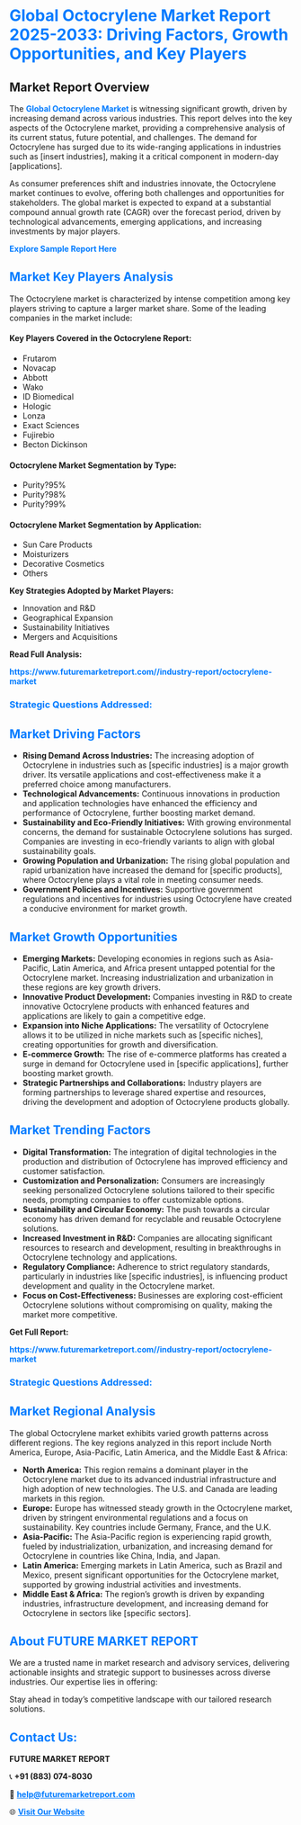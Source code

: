 <h1 style="color: #007BFF;">Global Octocrylene Market Report 2025-2033: Driving Factors, Growth Opportunities, and Key Players</h1>

<section id="overview">
<h2>Market Report Overview</h2>
<p>The <a href="https://www.futuremarketreport.com//industry-report/octocrylene-market" style="color: #007BFF; text-decoration: none;"><strong>Global Octocrylene Market</strong></a> is witnessing significant growth, driven by increasing demand across various industries. This report delves into the key aspects of the Octocrylene market, providing a comprehensive analysis of its current status, future potential, and challenges. The demand for Octocrylene has surged due to its wide-ranging applications in industries such as [insert industries], making it a critical component in modern-day [applications].</p>
<p>As consumer preferences shift and industries innovate, the Octocrylene market continues to evolve, offering both challenges and opportunities for stakeholders. The global market is expected to expand at a substantial compound annual growth rate (CAGR) over the forecast period, driven by technological advancements, emerging applications, and increasing investments by major players.</p>
</section>

<section id="overview">
<p><a href="https://www.futuremarketreport.com//request-sample/reportId=88004" style="color: #007BFF; text-decoration: none;"><strong>Explore Sample Report Here</strong></a></p>
</section>

<section id="key-players">
<h2 style="color: #007BFF;">Market Key Players Analysis</h2>
<p>The Octocrylene market is characterized by intense competition among key players striving to capture a larger market share. Some of the leading companies in the market include:</p>
<h4>Key Players Covered in the Octocrylene Report:</h4>
<ul><li>Frutarom</li><li>Novacap</li><li>Abbott</li><li>Wako</li><li>ID Biomedical</li><li>Hologic</li><li>Lonza</li><li>Exact Sciences</li><li>Fujirebio</li><li>Becton Dickinson</li></ul>
<h4>Octocrylene Market Segmentation by Type:</h4>
<ul><li>Purity?95%</li><li>Purity?98%</li><li>Purity?99%</li></ul>

<h4>Octocrylene Market Segmentation by Application:</h4>
<ul><li>Sun Care Products</li><li>Moisturizers</li><li>Decorative Cosmetics</li><li>Others</li></ul>
<p><strong>Key Strategies Adopted by Market Players:</strong></p>
<ul>
<li>Innovation and R&D</li>
<li>Geographical Expansion</li>
<li>Sustainability Initiatives</li>
<li>Mergers and Acquisitions</li>
</ul>
</section>

<section>
<p><strong>Read Full Analysis: </strong></p><a href="https://www.futuremarketreport.com//industry-report/octocrylene-market" style="color: #007BFF; text-decoration: none;"><strong>https://www.futuremarketreport.com//industry-report/octocrylene-market</strong></a>
<h3 style="color: #007BFF;">Strategic Questions Addressed:</h3>
</section>

<section id="driving-factors">
<h2 style="color: #007BFF;">Market Driving Factors</h2>
<ul>
<li><strong>Rising Demand Across Industries:</strong> The increasing adoption of Octocrylene in industries such as [specific industries] is a major growth driver. Its versatile applications and cost-effectiveness make it a preferred choice among manufacturers.</li>
<li><strong>Technological Advancements:</strong> Continuous innovations in production and application technologies have enhanced the efficiency and performance of Octocrylene, further boosting market demand.</li>
<li><strong>Sustainability and Eco-Friendly Initiatives:</strong> With growing environmental concerns, the demand for sustainable Octocrylene solutions has surged. Companies are investing in eco-friendly variants to align with global sustainability goals.</li>
<li><strong>Growing Population and Urbanization:</strong> The rising global population and rapid urbanization have increased the demand for [specific products], where Octocrylene plays a vital role in meeting consumer needs.</li>
<li><strong>Government Policies and Incentives:</strong> Supportive government regulations and incentives for industries using Octocrylene have created a conducive environment for market growth.</li>
</ul>
</section>

<section id="growth-opportunities">
<h2 style="color: #007BFF;">Market Growth Opportunities</h2>
<ul>
<li><strong>Emerging Markets:</strong> Developing economies in regions such as Asia-Pacific, Latin America, and Africa present untapped potential for the Octocrylene market. Increasing industrialization and urbanization in these regions are key growth drivers.</li>
<li><strong>Innovative Product Development:</strong> Companies investing in R&D to create innovative Octocrylene products with enhanced features and applications are likely to gain a competitive edge.</li>
<li><strong>Expansion into Niche Applications:</strong> The versatility of Octocrylene allows it to be utilized in niche markets such as [specific niches], creating opportunities for growth and diversification.</li>
<li><strong>E-commerce Growth:</strong> The rise of e-commerce platforms has created a surge in demand for Octocrylene used in [specific applications], further boosting market growth.</li>
<li><strong>Strategic Partnerships and Collaborations:</strong> Industry players are forming partnerships to leverage shared expertise and resources, driving the development and adoption of Octocrylene products globally.</li>
</ul>
</section>

<section id="trending-factors">
<h2 style="color: #007BFF;">Market Trending Factors</h2>
<ul>
<li><strong>Digital Transformation:</strong> The integration of digital technologies in the production and distribution of Octocrylene has improved efficiency and customer satisfaction.</li>
<li><strong>Customization and Personalization:</strong> Consumers are increasingly seeking personalized Octocrylene solutions tailored to their specific needs, prompting companies to offer customizable options.</li>
<li><strong>Sustainability and Circular Economy:</strong> The push towards a circular economy has driven demand for recyclable and reusable Octocrylene solutions.</li>
<li><strong>Increased Investment in R&D:</strong> Companies are allocating significant resources to research and development, resulting in breakthroughs in Octocrylene technology and applications.</li>
<li><strong>Regulatory Compliance:</strong> Adherence to strict regulatory standards, particularly in industries like [specific industries], is influencing product development and quality in the Octocrylene market.</li>
<li><strong>Focus on Cost-Effectiveness:</strong> Businesses are exploring cost-efficient Octocrylene solutions without compromising on quality, making the market more competitive.</li>
</ul>
</section>

<section>
<p><strong>Get Full Report: </strong></p><a href="https://www.futuremarketreport.com//industry-report/octocrylene-market" style="color: #007BFF; text-decoration: none;"><strong>https://www.futuremarketreport.com//industry-report/octocrylene-market</strong></a>
<h3 style="color: #007BFF;">Strategic Questions Addressed:</h3>
</section>


<section id="regional-analysis">
<h2 style="color: #007BFF;">Market Regional Analysis</h2>
<p>The global Octocrylene market exhibits varied growth patterns across different regions. The key regions analyzed in this report include North America, Europe, Asia-Pacific, Latin America, and the Middle East & Africa:</p>
<ul>
<li><strong>North America:</strong> This region remains a dominant player in the Octocrylene market due to its advanced industrial infrastructure and high adoption of new technologies. The U.S. and Canada are leading markets in this region.</li>
<li><strong>Europe:</strong> Europe has witnessed steady growth in the Octocrylene market, driven by stringent environmental regulations and a focus on sustainability. Key countries include Germany, France, and the U.K.</li>
<li><strong>Asia-Pacific:</strong> The Asia-Pacific region is experiencing rapid growth, fueled by industrialization, urbanization, and increasing demand for Octocrylene in countries like China, India, and Japan.</li>
<li><strong>Latin America:</strong> Emerging markets in Latin America, such as Brazil and Mexico, present significant opportunities for the Octocrylene market, supported by growing industrial activities and investments.</li>
<li><strong>Middle East & Africa:</strong> The region’s growth is driven by expanding industries, infrastructure development, and increasing demand for Octocrylene in sectors like [specific sectors].</li>
</ul>
</section>

<footer>
<h2 style="color: #007BFF;">About FUTURE MARKET REPORT</h2>
<p>We are a trusted name in market research and advisory services, delivering actionable insights and strategic support to businesses across diverse industries. Our expertise lies in offering:</p>

<p>Stay ahead in today’s competitive landscape with our tailored research solutions.</p>

<h2 style="color: #007BFF;">Contact Us:</h2>
<p><strong>FUTURE MARKET REPORT</strong></p>
<p>📞 <strong>+91 (883) 074-8030</strong></p>
<p>📧 <strong><a href="mailto:help@futuremarketreport.com" style="color: #007BFF;">help@futuremarketreport.com</a></strong></p>
<p>🌐 <strong><a href="https://www.futuremarketreport.com/" style="color: #007BFF;">Visit Our Website</a></strong></p>
</footer>